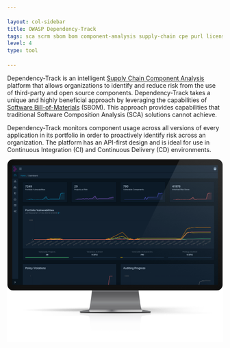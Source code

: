 ```yaml
---

layout: col-sidebar
title: OWASP Dependency-Track
tags: sca scrm sbom bom component-analysis supply-chain cpe purl license vulnerability impact
level: 4
type: tool

---
```



Dependency-Track is an intelligent [Supply Chain Component Analysis](https://www.owasp.org/index.php/Component_Analysis) platform that allows organizations to identify and reduce risk from the use of third-party and open source components. Dependency-Track takes a unique and highly beneficial approach by leveraging the capabilities of [Software Bill-of-Materials](https://www.owasp.org/index.php/Component_Analysis#Software_Bill-of-Materials_.28SBOM.29) (SBOM). This approach provides capabilities that traditional Software Composition Analysis (SCA) solutions cannot achieve.

Dependency-Track monitors component usage across all versions of every application in its portfolio in order to proactively identify risk across an organization. The platform has an API-first design and is ideal for use in Continuous Integration (CI) and Continuous Delivery (CD) environments.

![Screenshot](https://raw.githubusercontent.com/DependencyTrack/dependency-track/master/docs/images/screenshots/dashboard.png)
